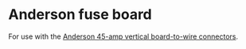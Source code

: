 # Anderson fuse board

For use with the [Anderson 45-amp vertical board-to-wire connectors](https://www.andersonpower.com/content/dam/app/ecommerce/product-pdfs/PP1545/b02021s.pdf).

